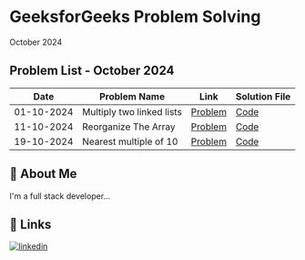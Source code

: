 
# GeeksforGeeks Problem Solving

October 2024

## Problem List - October 2024

| Date       | Problem Name                | Link                                                                                      | Solution File                           |
|------------|------------------------------|-------------------------------------------------------------------------------------------|-----------------------------------------|
| 01-10-2024 | Multiply two linked lists   |  <a href="https://www.geeksforgeeks.org/problems/multiply-two-linked-lists/1" target="_blank">Problem</a>             | [Code](01_10_2024.js) |
| 11-10-2024 | Reorganize The Array   |  <a href="https://www.geeksforgeeks.org/problems/reorganize-the-array4810/1" target="_blank">Problem</a>           | [Code](11_10_2024.js) |
| 19-10-2024 | Nearest multiple of 10   | <a href="https://www.geeksforgeeks.org/problems/nearest-multiple-of-102437/1" target="_blank">Problem</a>             | [Code](19_10_2024.js) |

## 🚀 About Me
I'm a full stack developer...


## 🔗 Links
[![linkedin](https://img.shields.io/badge/linkedin-0A66C2?style=for-the-badge&logo=linkedin&logoColor=white)](https://www.linkedin.com/)

